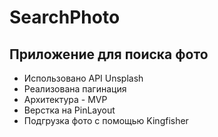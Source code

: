 # SearchPhoto

## Приложение для поиска фото 
- Использовано API Unsplash
- Реализована пагинация
- Архитектура - MVP
- Верстка на PinLayout
- Подгрузка фото с помощью Kingfisher
